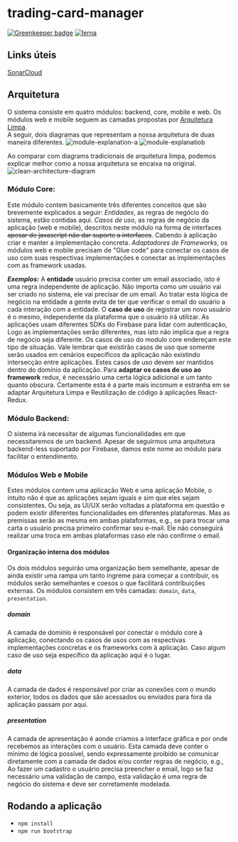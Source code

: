 # trading-card-manager

[![Greenkeeper badge](https://badges.greenkeeper.io/mtg-community/trading-card-manager.svg)](https://greenkeeper.io/)
[![lerna](https://img.shields.io/badge/maintained%20with-lerna-cc00ff.svg)](https://lernajs.io/)

## Links úteis
[SonarCloud](https://sonarcloud.io/organizations/mtg-community/projects)

## Arquitetura
O sistema consiste em quatro módulos: backend, core, mobile e web. Os módulos
 web e mobile seguem as camadas propostas por [Arquitetura Limpa](https://www.google.de/search?q=arquitetura+limpa&oq=arquitetura+limpa).  
A seguir, dois diagramas que representam a nossa arquitetura de duas maneira 
diferentes.
![module-explanation-a](https://github.com/mtg-community/trading-card-manager/blob/master/.docs/assets/Clean-Architecture-Shared-Modules-part-one.png?raw=true)
![module-explanatiob](https://github.com/mtg-community/trading-card-manager/blob/master/.docs/assets/Clean-Architecture-Shared-Modules-part-two.png?raw=true)

Ao comparar com diagrams tradicionais de arquitetura limpa, podemos explicar 
melhor como a nossa arquitetura se encaixa na original.  
![clean-architecture-diagram](https://user-images.githubusercontent.com/823150/49566359-a3644400-f92a-11e8-9486-e48003bfb7d7.png)

### Módulo Core:
Este módulo contem basicamente três diferentes conceitos que são brevemente explicados a seguir:
*Entidades*, as regras de negócio do sistema, estão contidas aqui.
*Casos de uso*, as regras de negócio da aplicação (web e mobile), descritos neste módulo na forma de interfaces ~~apesar de javascript não dar suporte a interfaces~~. Cabendo à aplicação criar e manter a implementação concreta.
*Adaptadores de Frameworks*, os módulos web e mobile precisam de "Glue code" para conectar os casos de uso com suas respectivas implementações e conectar as implementações com as framework usadas.

***Exemplos:***
A **entidade** usuário precisa conter um email associado, isto é uma regra independente de aplicação. Não importa como um usuário vai ser criado no sistema, ele vai precisar de um email. Ao tratar esta lógica de negócio na entidade a gente evita de ter que verificar o email do usuário a cada interação com a entidade.
O **caso de uso** de registrar um novo usuário é o mesmo, independente da plataforma que o usuário irá utilizar. As aplicações usam diferentes SDKs do Firebase para lidar com autenticação, Logo as implementações serão diferentes, mas isto não implica que a regra de negócio seja diferente.
Os casos de uso do modulo core endereçam este tipo de situação. Vale lembrar que existirão casos de uso que somente serão usados em cenários específicos da aplicação não existindo intersecção entre aplicações. Estes casos de uso devem ser mantidos dentro do domínio da aplicação.
Para **adaptar os casos de uso ao framework** redux, é necessário uma certa lógica adicional e um tanto quanto obscura. Certamente esta é a parte mais incomum e estranha em se adaptar Arquitetura Limpa e Reutilização de código à aplicações React-Redux.

### Módulo Backend:
O sistema irá necessitar de algumas funcionalidades em que necessitaremos de um backend. Apesar de seguirmos uma arquitetura backend-less suportado por Firebase, damos este nome ao módulo para facilitar o entendimento.

### Módulos Web e Mobile
Estes módulos contem uma aplicação Web e uma aplicação Mobile, o intuito não é que as aplicações sejam iguais e sim que eles sejam consistentes.
Ou seja, as UI/UX serão voltadas a plataforma em questão e podem existir diferentes funcionalidades em diferentes plataformas. Mas as premissas serão as mesma em ambas plataformas, e.g., se para trocar uma carta o usuário precisa primeiro confirmar seu e-mail. Ele não conseguirá realizar uma troca em ambas plataformas caso ele não confirme o email.
#### Organização interna dos módulos
Os dois módulos seguirão uma organização bem semelhante, apesar de ainda existir uma rampa um tanto íngreme para começar a contribuir, os módulos serão semelhantes e coesos o que facilitará contribuições externas.
Os módulos consistem em três camadas: `domain`, `data`, `presentation`.
##### domain
A camada de domínio é responsável por conectar o módulo core à aplicação, conectando os casos de usos com as respectivas implementações concretas e os frameworks com à aplicação. Caso algum caso de uso seja específico da aplicação aqui é o lugar.
##### data
A camada de dados é responsável por criar as conexões com o mundo exterior, todos os dados que são acessados ou enviados para fora da aplicação passam por aqui.
##### presentation
A camada de apresentação é aonde criamos a interface gráfica e por onde recebemos as interações com o usuário.
Esta camada deve conter o mínimo de lógica possível, sendo expressamente proibido se comunicar diretamente com a camada de dados e/ou conter regras de negócio, e.g., Ao fazer um cadastro o usuário precisa preencher o email, logo se faz necessário uma validação de campo, esta validação é uma regra de negócio do sistema e deve ser corretamente modelada.

## Rodando a aplicação
- `npm install`
- `npm run bootstrap`
